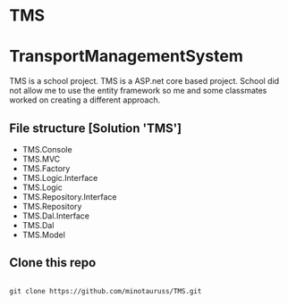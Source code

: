 # TMS
# TransportManagementSystem

TMS is a school project. TMS is a ASP.net core based project.
School did not allow me to use the entity framework so me and some classmates worked on creating a different approach.

<h2>File structure [Solution 'TMS']</h2>
<ul>
  <li>TMS.Console</li>
  <li>TMS.MVC</li>
  <li>TMS.Factory</li>
  <li>TMS.Logic.Interface</li>
  <li>TMS.Logic</li>
  <li>TMS.Repository.Interface</li>
  <li>TMS.Repository</li>
  <li>TMS.Dal.Interface</li>
  <li>TMS.Dal</li>
  <li>TMS.Model</li>
</ul>

<h2>Clone this repo</h2>
<code>
git clone https://github.com/minotauruss/TMS.git
</code>
